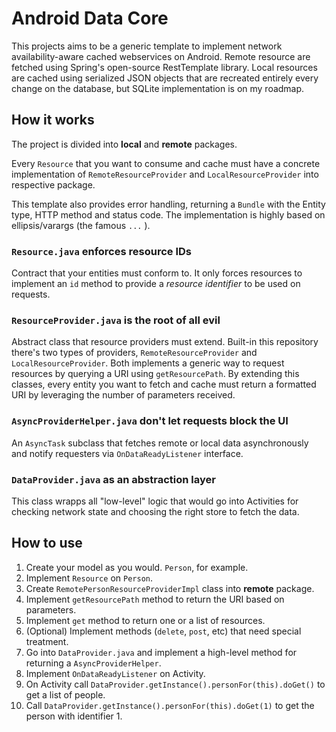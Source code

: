 Android Data Core
=================

This projects aims to be a generic template to implement network availability-aware cached webservices on Android. Remote resource are fetched using Spring's open-source RestTemplate library. Local resources are cached using serialized JSON objects that are recreated entirely every change on the database, but SQLite implementation is on my roadmap.

## How it works

The project is divided into __local__ and __remote__ packages. 

Every  `Resource` that you want to consume and cache must have a concrete implementation of `RemoteResourceProvider` and `LocalResourceProvider` into respective package.

This template also provides error handling, returning a `Bundle` with the Entity type, HTTP method and status code. The implementation is highly based on ellipsis/varargs (the famous `...` ).

### `Resource.java` enforces resource IDs
Contract that your entities must conform to. It only forces resources to implement an `id` method to provide a _resource identifier_ to be used on requests.

### `ResourceProvider.java` is the root of all evil
Abstract class that resource providers must extend. Built-in this repository there's two types of providers, `RemoteResourceProvider` and `LocalResourceProvider`. Both implements a generic way to request resources by querying a URI using `getResourcePath`. By extending this classes, every entity you want to fetch and cache must return a formatted URI by leveraging the number of parameters received.

### `AsyncProviderHelper.java` don't let requests block the UI

An `AsyncTask` subclass that fetches remote or local data asynchronously and notify requesters via `OnDataReadyListener` interface.

### `DataProvider.java` as an abstraction layer

This class wrapps all "low-level" logic that would go into Activities for checking network state and choosing the right store to fetch the data.

## How to use

1. Create your model as you would. `Person`, for example.
2. Implement `Resource` on `Person`.
3. Create `RemotePersonResourceProviderImpl` class into __remote__ package.
4. Implement `getResourcePath` method to return the URI based on parameters.
5. Implement `get` method to return one or a list of resources.
6. (Optional) Implement methods (`delete`, `post`, etc) that need special treatment.
7. Go into `DataProvider.java` and implement a high-level method for returning a `AsyncProviderHelper`.
8. Implement `OnDataReadyListener` on Activity.
9. On Activity call `DataProvider.getInstance().personFor(this).doGet()` to get a list of people.
10. Call `DataProvider.getInstance().personFor(this).doGet(1)` to get the person with identifier 1.